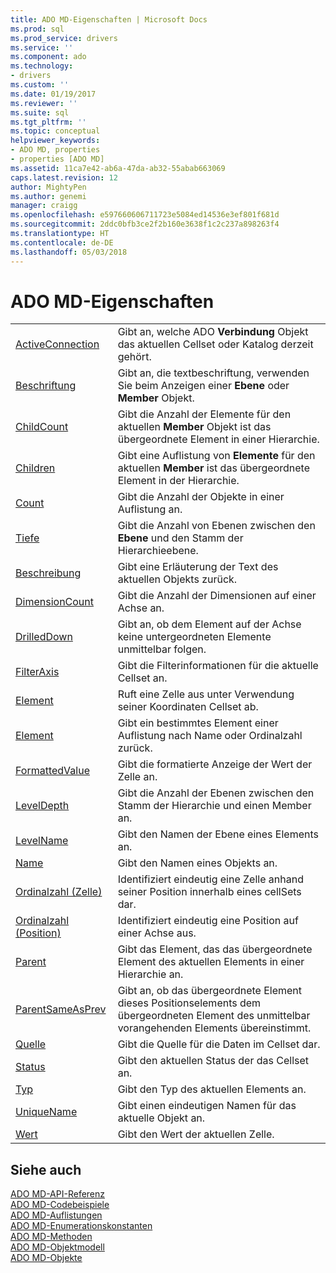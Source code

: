 ```yaml
---
title: ADO MD-Eigenschaften | Microsoft Docs
ms.prod: sql
ms.prod_service: drivers
ms.service: ''
ms.component: ado
ms.technology:
- drivers
ms.custom: ''
ms.date: 01/19/2017
ms.reviewer: ''
ms.suite: sql
ms.tgt_pltfrm: ''
ms.topic: conceptual
helpviewer_keywords:
- ADO MD, properties
- properties [ADO MD]
ms.assetid: 11ca7e42-ab6a-47da-ab32-55abab663069
caps.latest.revision: 12
author: MightyPen
ms.author: genemi
manager: craigg
ms.openlocfilehash: e597660606711723e5084ed14536e3ef801f681d
ms.sourcegitcommit: 2ddc0bfb3ce2f2b160e3638f1c2c237a898263f4
ms.translationtype: HT
ms.contentlocale: de-DE
ms.lasthandoff: 05/03/2018
---
```

# <a name="ado-md-properties"></a>ADO MD-Eigenschaften
|||  
|-|-|  
|[ActiveConnection](../../../ado/reference/ado-md-api/activeconnection-property-ado-md.md)|Gibt an, welche ADO **Verbindung** Objekt das aktuellen Cellset oder Katalog derzeit gehört.|  
|[Beschriftung](../../../ado/reference/ado-md-api/caption-property-ado-md.md)|Gibt an, die textbeschriftung, verwenden Sie beim Anzeigen einer **Ebene** oder **Member** Objekt.|  
|[ChildCount](../../../ado/reference/ado-md-api/childcount-property-ado-md.md)|Gibt die Anzahl der Elemente für den aktuellen **Member** Objekt ist das übergeordnete Element in einer Hierarchie.|  
|[Children](../../../ado/reference/ado-md-api/children-property-ado-md.md)|Gibt eine Auflistung von **Elemente** für den aktuellen **Member** ist das übergeordnete Element in der Hierarchie.|  
|[Count](../../../ado/reference/ado-api/count-property-ado.md)|Gibt die Anzahl der Objekte in einer Auflistung an.|  
|[Tiefe](../../../ado/reference/ado-md-api/depth-property-ado-md.md)|Gibt die Anzahl von Ebenen zwischen den **Ebene** und den Stamm der Hierarchieebene.|  
|[Beschreibung](../../../ado/reference/ado-md-api/description-property-ado-md.md)|Gibt eine Erläuterung der Text des aktuellen Objekts zurück.|  
|[DimensionCount](../../../ado/reference/ado-md-api/dimensioncount-property-ado-md.md)|Gibt die Anzahl der Dimensionen auf einer Achse an.|  
|[DrilledDown](../../../ado/reference/ado-md-api/drilleddown-property-ado-md.md)|Gibt an, ob dem Element auf der Achse keine untergeordneten Elemente unmittelbar folgen.|  
|[FilterAxis](../../../ado/reference/ado-md-api/filteraxis-property-ado-md.md)|Gibt die Filterinformationen für die aktuelle Cellset an.|  
|[Element](../../../ado/reference/ado-md-api/item-property-ado-md-cellset.md)|Ruft eine Zelle aus unter Verwendung seiner Koordinaten Cellset ab.|  
|[Element](../../../ado/reference/ado-api/item-property-ado.md)|Gibt ein bestimmtes Element einer Auflistung nach Name oder Ordinalzahl zurück.|  
|[FormattedValue](../../../ado/reference/ado-md-api/formattedvalue-property-ado-md.md)|Gibt die formatierte Anzeige der Wert der Zelle an.|  
|[LevelDepth](../../../ado/reference/ado-md-api/leveldepth-property-ado-md.md)|Gibt die Anzahl der Ebenen zwischen den Stamm der Hierarchie und einen Member an.|  
|[LevelName](../../../ado/reference/ado-md-api/levelname-property-ado-md.md)|Gibt den Namen der Ebene eines Elements an.|  
|[Name](../../../ado/reference/ado-md-api/name-property-ado-md.md)|Gibt den Namen eines Objekts an.|  
|[Ordinalzahl (Zelle)](../../../ado/reference/ado-md-api/ordinal-property-ado-md-cell.md)|Identifiziert eindeutig eine Zelle anhand seiner Position innerhalb eines cellSets dar.|  
|[Ordinalzahl (Position)](../../../ado/reference/ado-md-api/ordinal-property-ado-md-position.md)|Identifiziert eindeutig eine Position auf einer Achse aus.|  
|[Parent](../../../ado/reference/ado-md-api/parent-property-ado-md.md)|Gibt das Element, das das übergeordnete Element des aktuellen Elements in einer Hierarchie an.|  
|[ParentSameAsPrev](../../../ado/reference/ado-md-api/parentsameasprev-property-ado-md.md)|Gibt an, ob das übergeordnete Element dieses Positionselements dem übergeordneten Element des unmittelbar vorangehenden Elements übereinstimmt.|  
|[Quelle](../../../ado/reference/ado-md-api/source-property-ado-md.md)|Gibt die Quelle für die Daten im Cellset dar.|  
|[Status](../../../ado/reference/ado-md-api/state-property-ado-md.md)|Gibt den aktuellen Status der das Cellset an.|  
|[Typ](../../../ado/reference/ado-md-api/type-property-ado-md.md)|Gibt den Typ des aktuellen Elements an.|  
|[UniqueName](../../../ado/reference/ado-md-api/uniquename-property-ado-md.md)|Gibt einen eindeutigen Namen für das aktuelle Objekt an.|  
|[Wert](../../../ado/reference/ado-md-api/value-property-ado-md.md)|Gibt den Wert der aktuellen Zelle.|  
  
## <a name="see-also"></a>Siehe auch  
 [ADO MD-API-Referenz](../../../ado/reference/ado-md-api/ado-md-api-reference.md)   
 [ADO MD-Codebeispiele](../../../ado/reference/ado-md-api/ado-md-code-examples.md)   
 [ADO MD-Auflistungen](../../../ado/reference/ado-md-api/ado-md-collections.md)   
 [ADO MD-Enumerationskonstanten](../../../ado/reference/ado-md-api/ado-md-enumerated-constants.md)   
 [ADO MD-Methoden](../../../ado/reference/ado-md-api/ado-md-methods.md)   
 [ADO MD-Objektmodell](../../../ado/reference/ado-md-api/ado-md-object-model.md)   
 [ADO MD-Objekte](../../../ado/reference/ado-md-api/ado-md-objects.md)
